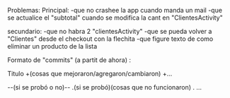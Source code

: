 Problemas:
  Principal:
  -que no crashee la app cuando manda un mail
  -que se actualice el "subtotal" cuando se modifica la cant en "ClientesActivity"

  secundario:
  -que no habra 2 "clientesActivity"
  -que se pueda volver a "Clientes" desde el checkout con la flechita
  -que figure texto de como eliminar un producto de la lista



Formato de "commits"  (a partit de ahora) :

Titulo
+(cosas que mejoraron/agregaron/cambiaron)
+...

--(si se probó o no)--
.(si se probó)(cosas que no funcionaron)
. ...
